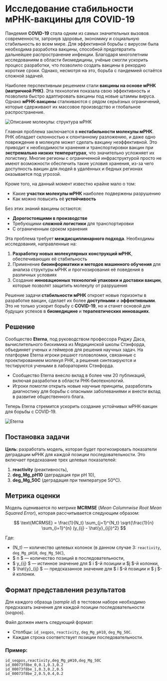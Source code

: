#  Исследование стабильности мРНК-вакцины для COVID-19

Пандемия **COVID-19** стала одним из самых значительных вызовов современности, затронув здоровье, экономику и социальную стабильность во всем мире. Для эффективной борьбы с вирусом была необходима разработка вакцины, способной предотвратить дальнейшее распространение инфекции. Благодаря многолетним исследованиям в области биомедицины, учёные смогли ускорить процесс разработки, что позволило создать вакцины в рекордно короткие сроки. Однако, несмотря на это, борьба с пандемией остаётся сложной задачей.

Наиболее перспективным решением стали **вакцины на основе мРНК (матричной РНК)**. Эта технология показала свою эффективность и позволила быстро адаптировать вакцины под новые штаммы вируса. Однако **мРНК-вакцины** сталкиваются с рядом серьёзных ограничений, которые сдерживают их массовое производство и глобальное распространение. 

![Описание молекулы: структура мРНК](https://github.com/Brightest-Sunshine/Vaccine-Degradation-Prediction/blob/master/mRNA.png)

Главная проблема заключается в **нестабильности молекулы мРНК**. РНК обладает склонностью к спонтанному разложению, и даже одно повреждение в молекуле может сделать вакцину неэффективной. Это приводит к необходимости хранения и транспортировки вакцин при **экстремально низких температурах**, что значительно усложняет их логистику. Многие регионы с ограниченной инфраструктурой просто не имеют возможности обеспечить такие условия хранения, из-за чего доступность вакцин для людей в удалённых и бедных регионах оказывается под угрозой.

Кроме того, на данный момент известно крайне мало о том:
- Какие **участки молекулы мРНК** наиболее подвержены разрушению
- Как можно повысить её **устойчивость**

Без этих знаний вакцины остаются:
- **Дорогостоящими в производстве**
- Требующими **сложной логистики** для транспортировки
- С ограниченным сроком хранения

Эта проблема требует **междисциплинарного подхода**. Необходимы исследования, направленные на:
1. **Разработку новых молекулярных конструкций мРНК**, обеспечивающих её стабильность
2. Применение **биоинформатики и методов машинного обучения** для анализа структуры мРНК и прогнозирования её поведения в различных условиях
3. Создание **инновационных технологий упаковки и доставки вакцин**, которые позволят защитить молекулу от разрушения

Решение задачи **стабильности мРНК** откроет новые горизонты в разработке вакцин, сделает их более **доступными** и **эффективными**. Это не только ускорит борьбу с **COVID-19**, но и станет основой для будущих успехов в **биомедицине** и **терапевтических инновациях**.

## Решение

Сообщество **Eterna**, под руководством профессора Риджу Даса, вычислительного биохимика из Медицинской школы Стэнфорда, объединяет ученых и геймеров для решения научных задач. На платформе Eterna игроки решают головоломки, связанные с проектированием молекул РНК, а решения синтезируются и тестируются учеными в лабораториях Стэнфорда.

- Сообщество Eterna внесло вклад в более чем 20 публикаций, включая разработки в области РНК-биотехнологий.
- Игроки помогли открыть новые научные принципы, разработать диагностику для борьбы с опасными заболеваниями и внести вклад в развитие общественного блага.

Теперь Eterna стремится ускорить создание устойчивых мРНК-вакцин для борьбы с COVID-19.

![Eterna](https://github.com/Brightest-Sunshine/Vaccine-Degradation-Prediction/blob/master/eterna.png)

## Постановка задачи

**Цель**: разработать модель, которая будет прогнозировать показатели деградации мРНК для каждой позиции последовательности. Это включает предсказание трех целевых показателей:

1. **reactivity** (реактивность),
2. **deg_Mg_pH10** (деградация при pH 10),
3. **deg_Mg_50C** (деградация при температуре 50°C).

## Метрика оценки

Модель оценивается по метрике **MCRMSE** (*Mean Columnwise Root Mean Squared Error*), которая рассчитывается следующим образом:

$$
\text{MCRMSE} = \frac{1}{N_t} \sum_{j=1}^{N_t} \sqrt{\frac{1}{n} \sum_{i=1}^{n} (y_{ij} - \hat{y}_{ij})^2}
$$

Где:
- \(N_t\) — количество целевых колонок (в данном случае 3: `reactivity`, `deg_Mg_pH10`, `deg_Mg_50C`),
- $ n $ — количество позиций в последовательности,
- $ y_{ij} $ — истинное значение для $ i $-й позиции и $j $-й колонки,
- $ \hat{y}_{ij} $ — предсказанное значение для $ i $-й позиции и $ j $-й колонки.

## Формат представления результатов

Для каждого образца (*sample id*) в тестовом наборе необходимо предсказать значения для каждой позиции последовательности (*seqpos*).

Файл должен иметь следующий формат:
- Столбцы: `id_seqpos`, `reactivity`, `deg_Mg_pH10`, `deg_Mg_50C`.
- Каждая строка соответствует позиции последовательности.

### Пример:
```plaintext
id_seqpos,reactivity,deg_Mg_pH10,deg_Mg_50C
id_00073f8be_0,0.1,0.3,0.2
id_00073f8be_1,0.3,0.2,0.5
id_00073f8be_2,0.5,0.4,0.2
```
